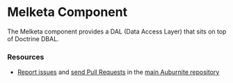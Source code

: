 # Melketa Component

The Melketa component provides a DAL (Data Access Layer) that sits on top of
Doctrine DBAL.

### Resources

* [Report issues](https://github.com/auburnite/auburnite/issues) and
  [send Pull Requests](https://github.com/auburnite/auburnite/pulls)
  in the [main Auburnite repository](https://github.com/auburnite/auburnite)
